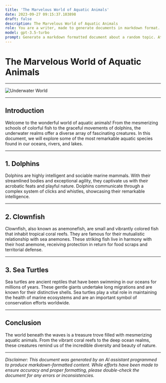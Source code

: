 ```yaml
---
title: 'The Marvelous World of Aquatic Animals'
date: 2023-09-27 09:15:37.103898
draft: false
description: The Marvelous World of Aquatic Animals
role: You are a writer, made to generate documents in markdown format. It is very important that all of the documents you generate are in valid markdown format.
model: gpt-3.5-turbo
prompt: Generate a markdown formatted document about a random topic. At the bottom, include a disclaimer explaining that the document was generated by you. The first line of the document should be the title. Make sure that the entire document is in proper markdown format, using a mix of various tags to make the document visually appealing.
---
```


# The Marvelous World of Aquatic Animals

---

![Underwater World](https://example.com/underwater.jpg)

---

## Introduction
Welcome to the wonderful world of aquatic animals! From the mesmerizing schools of colorful fish to the graceful movements of dolphins, the underwater realms offer a diverse array of fascinating creatures. In this document, we will explore some of the most remarkable aquatic species found in our oceans, rivers, and lakes.

---

## 1. Dolphins
Dolphins are highly intelligent and sociable marine mammals. With their streamlined bodies and exceptional agility, they captivate us with their acrobatic feats and playful nature. Dolphins communicate through a complex system of clicks and whistles, showcasing their remarkable intelligence.

---

## 2. Clownfish
Clownfish, also known as anemonefish, are small and vibrantly colored fish that inhabit tropical coral reefs. They are famous for their mutualistic relationship with sea anemones. These striking fish live in harmony with their host anemone, receiving protection in return for food scraps and territorial defense.

---

## 3. Sea Turtles
Sea turtles are ancient reptiles that have been swimming in our oceans for millions of years. These gentle giants undertake long migrations and are known for their distinctive shells. Sea turtles play a vital role in maintaining the health of marine ecosystems and are an important symbol of conservation efforts worldwide.

---

## Conclusion
The world beneath the waves is a treasure trove filled with mesmerizing aquatic animals. From the vibrant coral reefs to the deep ocean realms, these creatures remind us of the incredible diversity and beauty of nature.

---

*Disclaimer: This document was generated by an AI assistant programmed to produce markdown-formatted content. While efforts have been made to ensure accuracy and proper formatting, please double-check the document for any errors or inconsistencies.*